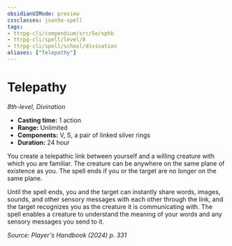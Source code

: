 ```yaml
---
obsidianUIMode: preview
cssclasses: json5e-spell
tags:
- ttrpg-cli/compendium/src/5e/xphb
- ttrpg-cli/spell/level/8
- ttrpg-cli/spell/school/divination
aliases: ["Telepathy"]
---
```

# Telepathy
*8th-level, Divination*  

- **Casting time:** 1 action
- **Range:** Unlimited
- **Components:** V, S, a pair of linked silver rings
- **Duration:** 24 hour

You create a telepathic link between yourself and a willing creature with which you are familiar. The creature can be anywhere on the same plane of existence as you. The spell ends if you or the target are no longer on the same plane.

Until the spell ends, you and the target can instantly share words, images, sounds, and other sensory messages with each other through the link, and the target recognizes you as the creature it is communicating with. The spell enables a creature to understand the meaning of your words and any sensory messages you send to it.

*Source: Player's Handbook (2024) p. 331*